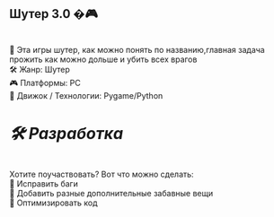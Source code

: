 
## **Шутер 3.0** �🎮
<br>🎯 Эта игры шутер, как можно понять по названию,главная задача прожить как можно дольше и убить всех врагов
<br>🛠 Жанр: Шутер
<br>🎮 Платформы: PC
<br>🔧 Движок / Технологии: Pygame/Python

# ***🛠 Разработка***
<br>Хотите поучаствовать? Вот что можно сделать:<br>🔹 Исправить баги<br>🔹 Добавить разные дополнительные забавные вещи<br>🔹 Оптимизировать код
